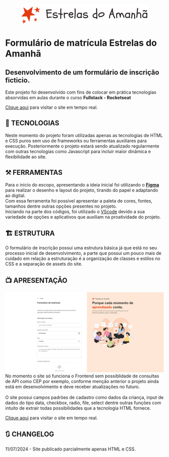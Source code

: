 <center><img src="./assets/logo.svg"></center>

# Formulário de matrícula Estrelas do Amanhã

## Desenvolvimento de um formulário de inscrição ficticio.

Este projeto foi desenvolvido com fins de colocar em prática tecnologias absorvidas em
aulas durante o curso <b>Fullstack - Rocketseat</b>

<a href="https://ayrtonyamashita.github.io/formulario-de-matricula/">Clique aqui</a> para visitar o site em tempo real.

## 🤖 TECNOLOGIAS 
Neste momento do projeto foram utilizadas apenas as tecnologias de HTML e CSS puros sem uso de frameworks ou ferramentas auxiliares para execução. Posteriormente o projeto estará sendo atualizado regularmente com outras tecnologias como Javascript para incluir maior dinâmica e flexibilidade ao site.

## ⚒️ FERRAMENTAS
Para o inicio do escopo, apresentando a ideia inicial foi utilizando o <a href="https://www.figma.com/"> <b>Figma</b> </a> para realizar o desenho e layout do projeto, tirando do papel e adaptando ao digital. <br>
Com essa ferramenta foi possível apresentar a paleta de cores, fontes, tamanhos dentre outras opções presentes no projeto.
<br>
Iniciando na parte dos códigos, foi utilizado o <a href="https://vscode.dev/">VScode</a> devido a sua variedade de opções e aplicativos que auxiliam na proatividade do projeto.

## 🏗️ ESTRUTURA
O formulário de inscrição possui uma estrutura básica já que está no seu processo inicial de desenvolvimento, a parte que possui um pouco mais de cuidado em relação a estruturação é a organização de classes e estilos no CSS e a separação de assets do site. <br>

## 📺 APRESENTAÇÃO

![alt text](image.png)
No momento o site só funciona o Frontend sem possiblidade de consultas de API como CEP por exemplo, conforme menção anterior o projeto ainda está em desenvolvimento e deve receber atualizações no futuro. <br>
<br>
O site possui campos padrões de cadastro como dados da criança, input de dados do tipo data, checkbox, radio, file, select dentre outras funções com intuito de extrair todas possibilidades que a tecnologia HTML fornece.

<a href="https://ayrtonyamashita.github.io/formulario-de-matricula/">Clique aqui</a> para visitar o site em tempo real.

## 🔃 CHANGELOG 

11/07/2024 - Site publicado parcialmente apenas HTML e CSS.

